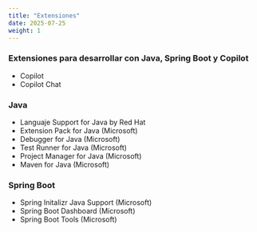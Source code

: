 ```yaml
---
title: "Extensiones"
date: 2025-07-25
weight: 1
---
```



### Extensiones para desarrollar con Java, Spring Boot y Copilot

- Copilot
- Copilot Chat

### Java
- Languaje Support for Java by Red Hat 
- Extension Pack for Java (Microsoft)
- Debugger for Java (Microsoft)
- Test Runner for Java (Microsoft)
- Project Manager for Java (Microsoft)
- Maven for Java (Microsoft)

### Spring Boot
- Spring Initalizr Java Support (Microsoft)
- Spring Boot Dashboard (Microsoft)
- Spring Boot Tools (Microsoft)